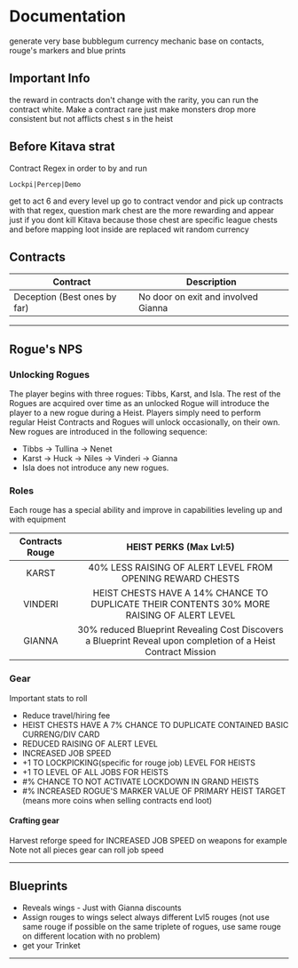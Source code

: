 # Documentation

generate very base bubblegum currency
mechanic base on contacts, rouge's markers and blue prints

## Important Info

the reward in contracts don't change with the rarity, you can run the contract white. Make a contract rare just make monsters drop more consistent but not afflicts chest s in the heist

## Before Kitava strat

Contract Regex in order to by and run

```
Lockpi|Percep|Demo
```

get to act 6 and every level up go to contract vendor and pick up contracts with that regex, question mark chest are the more rewarding and appear just if you dont kill Kitava because those chest are specific league chests and before mapping loot inside are replaced wit random currency

## Contracts

| Contract                     | Description                         |
| ---------------------------- | ----------------------------------- |
| Deception (Best ones by far) | No door on exit and involved Gianna |

---

## Rogue's NPS

### Unlocking Rogues

The player begins with three rogues: Tibbs, Karst, and Isla. The rest of the Rogues are acquired over time as an unlocked Rogue will introduce the player to a new rogue during a Heist. Players simply need to perform regular Heist Contracts and Rogues will unlock occasionally, on their own. New rogues are introduced in the following sequence:

- Tibbs → Tullina → Nenet
- Karst → Huck → Niles → Vinderi → Gianna
- Isla does not introduce any new rogues.

### Roles

Each rouge has a special ability and improve in capabilities leveling up and with equipment

| Contracts Rouge |                                            HEIST PERKS (Max Lvl:5)                                            |
| :-------------: | :-----------------------------------------------------------------------------------------------------------: |
|      KARST      |                          40% LESS RAISING OF ALERT LEVEL FROM OPENING REWARD CHESTS                           |
|     VINDERI     |          HEIST CHESTS HAVE A 14% CHANCE TO DUPLICATE THEIR CONTENTS 30% MORE RAISING OF ALERT LEVEL           |
|     GIANNA      | 30% reduced Blueprint Revealing Cost Discovers a Blueprint Reveal upon completion of a Heist Contract Mission |

### Gear

Important stats to roll

- Reduce travel/hiring fee
- HEIST CHESTS HAVE A 7% CHANCE TO DUPLICATE CONTAINED BASIC CURRENG/DIV CARD
- REDUCED RAISING OF ALERT LEVEL
- INCREASED JOB SPEED
- +1 TO LOCKPICKING(specific for rouge job) LEVEL FOR HEISTS
- +1 TO LEVEL OF ALL JOBS FOR HEISTS
- #% CHANCE TO NOT ACTIVATE LOCKDOWN IN GRAND HEISTS
- #% INCREASED ROGUE'S MARKER VALUE OF PRIMARY HEIST TARGET (means more coins when selling contracts end loot)

#### Crafting gear

Harvest reforge speed for INCREASED JOB SPEED on weapons for example
Note not all pieces gear can roll job speed

---

## Blueprints

- Reveals wings - Just with Gianna discounts
- Assign rouges to wings select always different Lvl5 rouges (not use same rouge if possible on the same triplete of rogues, use same rouge on different location with no problem)
- get your Trinket

---
